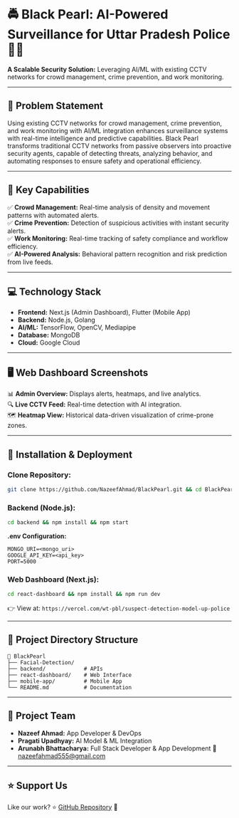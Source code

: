 # 🚔 Black Pearl: AI-Powered Surveillance for Uttar Pradesh Police 🚨🧠

**A Scalable Security Solution:** Leveraging AI/ML with existing CCTV networks for crowd management, crime prevention, and work monitoring.

---
## 📝 Problem Statement
Using existing CCTV networks for crowd management, crime prevention, and work monitoring with AI/ML integration enhances surveillance systems with real-time intelligence and predictive capabilities. Black Pearl transforms traditional CCTV networks from passive observers into proactive security agents, capable of detecting threats, analyzing behavior, and automating responses to ensure safety and operational efficiency.

---
## 🌟 Key Capabilities
✅ **Crowd Management:** Real-time analysis of density and movement patterns with automated alerts.  
✅ **Crime Prevention:** Detection of suspicious activities with instant security alerts.  
✅ **Work Monitoring:** Real-time tracking of safety compliance and workflow efficiency.  
✅ **AI-Powered Analysis:** Behavioral pattern recognition and risk prediction from live feeds.

---
## 💻 Technology Stack
- **Frontend:** Next.js (Admin Dashboard), Flutter (Mobile App)  
- **Backend:** Node.js, Golang  
- **AI/ML:** TensorFlow, OpenCV, Mediapipe  
- **Database:** MongoDB  
- **Cloud:** Google Cloud  

---
## 🖥️ Web Dashboard Screenshots
📊 **Admin Overview:** Displays alerts, heatmaps, and live analytics.  
🔍 **Live CCTV Feed:** Real-time detection with AI integration.  
🗺️ **Heatmap View:** Historical data-driven visualization of crime-prone zones.  

---
## 🚀 Installation & Deployment
### Clone Repository:
```bash
git clone https://github.com/NazeefAhmad/BlackPearl.git && cd BlackPearl
```
### Backend (Node.js):
```bash
cd backend && npm install && npm start
```
**.env Configuration:**
```env
MONGO_URI=<mongo_uri>
GOOGLE_API_KEY=<api_key>
PORT=5000
```
### Web Dashboard (Next.js):
```bash
cd react-dashboard && npm install && npm run dev
```
👉 View at: `https://vercel.com/wt-pbl/suspect-detection-model-up-police`

---
## 📂 Project Directory Structure
```
📂 BlackPearl
├── Facial-Detection/       
├── backend/            # APIs
├── react-dashboard/    # Web Interface
├── mobile-app/         # Mobile App
└── README.md           # Documentation
```
---
## 👥 Project Team
- **Nazeef Ahmad:** App Developer & DevOps  
- **Pragati Upadhyay:** AI Model & ML Integration  
- **Arunabh Bhattacharya:** Full Stack Developer & App Development
📧 [nazeefahmad555@gmail.com](mailto:nazeefahmad555@gmail.com)

---
## ⭐ Support Us
Like our work? ⭐ [GitHub Repository](https://github.com/NazeefAhmad/BlackPearl) 🚀
